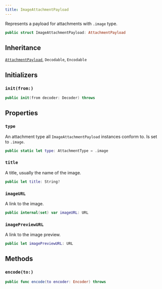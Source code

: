 ```yaml
---
title: ImageAttachmentPayload
---
```


Represents a payload for attachments with `.image` type.

``` swift
public struct ImageAttachmentPayload: AttachmentPayload 
```

## Inheritance

[`AttachmentPayload`](attachment-payload.md), `Decodable`, `Encodable`

## Initializers

### `init(from:)`

``` swift
public init(from decoder: Decoder) throws 
```

## Properties

### `type`

An attachment type all `ImageAttachmentPayload` instances conform to. Is set to `.image`.

``` swift
public static let type: AttachmentType = .image
```

### `title`

A title, usually the name of the image.

``` swift
public let title: String?
```

### `imageURL`

A link to the image.

``` swift
public internal(set) var imageURL: URL
```

### `imagePreviewURL`

A link to the image preview.

``` swift
public let imagePreviewURL: URL
```

## Methods

### `encode(to:)`

``` swift
public func encode(to encoder: Encoder) throws 
```
